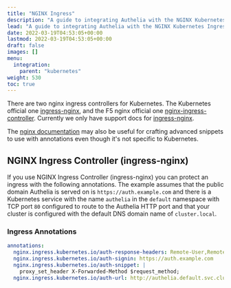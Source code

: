 ```yaml
---
title: "NGINX Ingress"
description: "A guide to integrating Authelia with the NGINX Kubernetes Ingress."
lead: "A guide to integrating Authelia with the NGINX Kubernetes Ingress."
date: 2022-03-19T04:53:05+00:00
lastmod: 2022-03-19T04:53:05+00:00
draft: false
images: []
menu:
  integration:
    parent: "kubernetes"
weight: 530
toc: true
---
```


There are two nginx ingress controllers for Kubernetes. The Kubernetes official one [ingress-nginx], and the F5 nginx
official one [nginx-ingress-controller]. Currently we only have support docs for [ingress-nginx].

The [nginx documentation](../proxies/nginx.md) may also be useful for crafting advanced snippets to use with annotations
even though it's not specific to Kubernetes.

## NGINX Ingress Controller (ingress-nginx)

If you use NGINX Ingress Controller (ingress-nginx) you can protect an ingress with the following annotations. The
example assumes that the public domain Authelia is served on is `https://auth.example.com` and there is a
Kubernetes service with the name `authelia` in the `default` namespace with TCP port `80` configured to route to the
Authelia HTTP port and that your cluster is configured with the default
DNS domain name of `cluster.local`.

### Ingress Annotations

```yaml
annotations:
  nginx.ingress.kubernetes.io/auth-response-headers: Remote-User,Remote-Name,Remote-Groups,Remote-Email
  nginx.ingress.kubernetes.io/auth-signin: https://auth.example.com
  nginx.ingress.kubernetes.io/auth-snippet: |
    proxy_set_header X-Forwarded-Method $request_method;
  nginx.ingress.kubernetes.io/auth-url: http://authelia.default.svc.cluster.local/api/verify
```


[ingress-nginx]: https://kubernetes.github.io/ingress-nginx/
[nginx-ingress-controller]: https://docs.nginx.com/nginx-ingress-controller/
